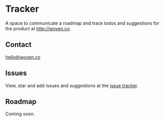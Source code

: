 # Tracker

A space to communicate a roadmap and track todos and suggestions for the product at http://woven.co.

## Contact

hello@woven.co

## Issues

View, star and add issues and suggestions at the [issue tracker][tracker].

## Roadmap

Coming soon.

[tracker]: http://github.com/woven/tracker/issues
